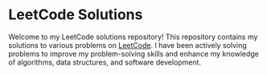 # LeetCode Solutions 

Welcome to my LeetCode solutions repository! This repository contains my solutions to various problems on [LeetCode](https://leetcode.com/u/MahmoudNamNam/). I have been actively solving problems to improve my problem-solving skills and enhance my knowledge of algorithms, data structures, and software development.

